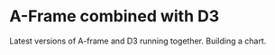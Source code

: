 # A-Frame combined with D3

Latest versions of A-frame and D3 running together. Building a chart.


